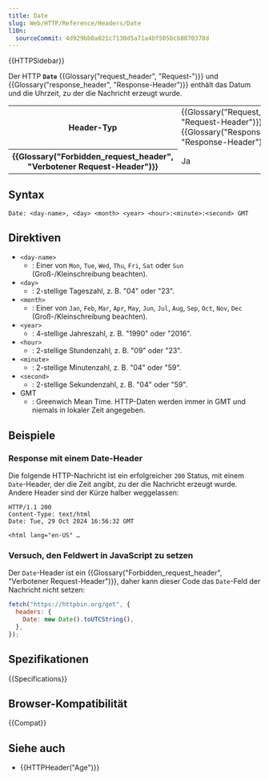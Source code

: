 ```yaml
---
title: Date
slug: Web/HTTP/Reference/Headers/Date
l10n:
  sourceCommit: 4d929bb0a021c7130d5a71a4bf505bcb8070378d
---
```


{{HTTPSidebar}}

Der HTTP **`Date`** {{Glossary("request_header", "Request-")}} und {{Glossary("response_header", "Response-Header")}} enthält das Datum und die Uhrzeit, zu der die Nachricht erzeugt wurde.

<table class="properties">
  <tbody>
    <tr>
      <th scope="row">Header-Typ</th>
      <td>
        {{Glossary("Request_header", "Request-Header")}},
        {{Glossary("Response_header", "Response-Header")}}
      </td>
    </tr>
    <tr>
      <th scope="row">{{Glossary("Forbidden_request_header", "Verbotener Request-Header")}}</th>
      <td>Ja</td>
    </tr>
  </tbody>
</table>

## Syntax

```http
Date: <day-name>, <day> <month> <year> <hour>:<minute>:<second> GMT
```

## Direktiven

- `<day-name>`
  - : Einer von `Mon`, `Tue`, `Wed`, `Thu`, `Fri`, `Sat` oder `Sun` (Groß-/Kleinschreibung beachten).
- `<day>`
  - : 2-stellige Tageszahl, z. B. "04" oder "23".
- `<month>`
  - : Einer von `Jan`, `Feb`, `Mar`, `Apr`, `May`, `Jun`, `Jul`, `Aug`, `Sep`, `Oct`, `Nov`, `Dec` (Groß-/Kleinschreibung beachten).
- `<year>`
  - : 4-stellige Jahreszahl, z. B. "1990" oder "2016".
- `<hour>`
  - : 2-stellige Stundenzahl, z. B. "09" oder "23".
- `<minute>`
  - : 2-stellige Minutenzahl, z. B. "04" oder "59".
- `<second>`
  - : 2-stellige Sekundenzahl, z. B. "04" oder "59".
- GMT
  - : Greenwich Mean Time. HTTP-Daten werden immer in GMT und niemals in lokaler Zeit angegeben.

## Beispiele

### Response mit einem Date-Header

Die folgende HTTP-Nachricht ist ein erfolgreicher `200` Status, mit einem `Date`-Header, der die Zeit angibt, zu der die Nachricht erzeugt wurde.
Andere Header sind der Kürze halber weggelassen:

```http
HTTP/1.1 200
Content-Type: text/html
Date: Tue, 29 Oct 2024 16:56:32 GMT

<html lang="en-US" …
```

### Versuch, den Feldwert in JavaScript zu setzen

Der `Date`-Header ist ein {{Glossary("Forbidden_request_header", "Verbotener Request-Header")}}, daher kann dieser Code das `Date`-Feld der Nachricht nicht setzen:

```js example-bad
fetch("https://httpbin.org/get", {
  headers: {
    Date: new Date().toUTCString(),
  },
});
```

## Spezifikationen

{{Specifications}}

## Browser-Kompatibilität

{{Compat}}

## Siehe auch

- {{HTTPHeader("Age")}}
